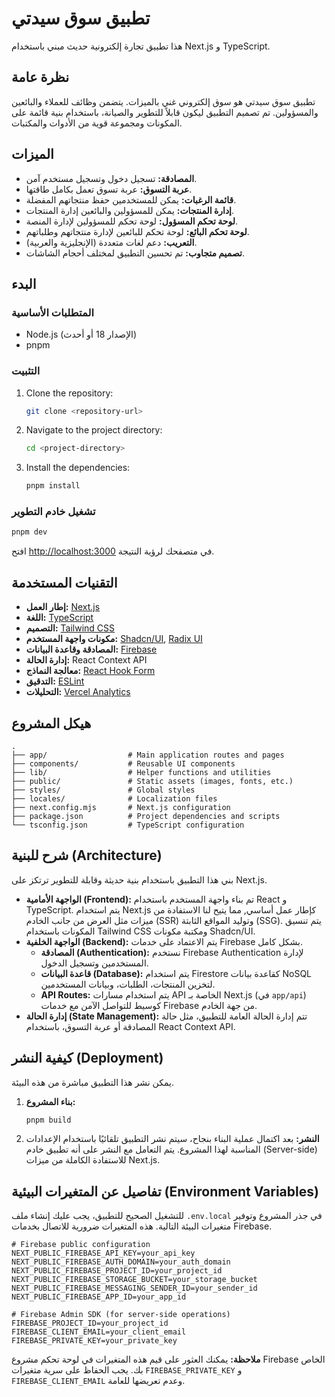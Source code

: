 # تطبيق سوق سيدتي

هذا تطبيق تجارة إلكترونية حديث مبني باستخدام Next.js و TypeScript.

## نظرة عامة

تطبيق سوق سيدتي هو سوق إلكتروني غني بالميزات. يتضمن وظائف للعملاء والبائعين والمسؤولين. تم تصميم التطبيق ليكون قابلاً للتطوير والصيانة، باستخدام بنية قائمة على المكونات ومجموعة قوية من الأدوات والمكتبات.

## الميزات

*   **المصادقة:** تسجيل دخول وتسجيل مستخدم آمن.
*   **عربة التسوق:** عربة تسوق تعمل بكامل طاقتها.
*   **قائمة الرغبات:** يمكن للمستخدمين حفظ منتجاتهم المفضلة.
*   **إدارة المنتجات:** يمكن للمسؤولين والبائعين إدارة المنتجات.
*   **لوحة تحكم المسؤول:** لوحة تحكم للمسؤولين لإدارة المنصة.
*   **لوحة تحكم البائع:** لوحة تحكم للبائعين لإدارة منتجاتهم وطلباتهم.
*   **التعريب:** دعم لغات متعددة (الإنجليزية والعربية).
*   **تصميم متجاوب:** تم تحسين التطبيق لمختلف أحجام الشاشات.

## البدء

### المتطلبات الأساسية

*   Node.js (الإصدار 18 أو أحدث)
*   pnpm

### التثبيت

1.  Clone the repository:
    ```bash
    git clone <repository-url>
    ```
2.  Navigate to the project directory:
    ```bash
    cd <project-directory>
    ```
3.  Install the dependencies:
    ```bash
    pnpm install
    ```

### تشغيل خادم التطوير

```bash
pnpm dev
```

افتح [http://localhost:3000](http://localhost:3000) في متصفحك لرؤية النتيجة.

## التقنيات المستخدمة

*   **إطار العمل:** [Next.js](https://nextjs.org/)
*   **اللغة:** [TypeScript](https://www.typescriptlang.org/)
*   **التصميم:** [Tailwind CSS](https://tailwindcss.com/)
*   **مكونات واجهة المستخدم:** [Shadcn/UI](https://ui.shadcn.com/), [Radix UI](https://www.radix-ui.com/)
*   **المصادقة وقاعدة البيانات:** [Firebase](https://firebase.google.com/)
*   **إدارة الحالة:** React Context API
*   **معالجة النماذج:** [React Hook Form](https://react-hook-form.com/)
*   **التدقيق:** [ESLint](https://eslint.org/)
*   **التحليلات:** [Vercel Analytics](https://vercel.com/analytics)


## هيكل المشروع

```
.
├── app/                  # Main application routes and pages
├── components/           # Reusable UI components
├── lib/                  # Helper functions and utilities
├── public/               # Static assets (images, fonts, etc.)
├── styles/               # Global styles
├── locales/              # Localization files
├── next.config.mjs       # Next.js configuration
├── package.json          # Project dependencies and scripts
└── tsconfig.json         # TypeScript configuration
```

## شرح للبنية (Architecture)
بني هذا التطبيق باستخدام بنية حديثة وقابلة للتطوير ترتكز على Next.js.
*   **الواجهة الأمامية (Frontend):** تم بناء واجهة المستخدم باستخدام React و TypeScript. يتم استخدام Next.js كإطار عمل أساسي, مما يتيح لنا الاستفادة من ميزات مثل العرض من جانب الخادم (SSR) وتوليد المواقع الثابتة (SSG). يتم تنسيق المكونات باستخدام Tailwind CSS ومكتبة مكونات Shadcn/UI.
*   **الواجهة الخلفية (Backend):** يتم الاعتماد على خدمات Firebase بشكل كامل.
    *   **المصادقة (Authentication):** نستخدم Firebase Authentication لإدارة المستخدمين وتسجيل الدخول.
    *   **قاعدة البيانات (Database):** يتم استخدام Firestore كقاعدة بيانات NoSQL لتخزين المنتجات، الطلبات، وبيانات المستخدمين.
    *   **API Routes:** يتم استخدام مسارات API الخاصة بـ Next.js (في `app/api`) كوسيط للتواصل الآمن مع خدمات Firebase من جهة الخادم.
*   **إدارة الحالة (State Management):** تتم إدارة الحالة العامة للتطبيق، مثل حالة المصادقة أو عربة التسوق، باستخدام React Context API.

## كيفية النشر (Deployment)
يمكن نشر هذا التطبيق مباشرة من هذه البيئة.

1.  **بناء المشروع:**
    ```bash
    pnpm build
    ```
2.  **النشر:**
    بعد اكتمال عملية البناء بنجاح، سيتم نشر التطبيق تلقائيًا باستخدام الإعدادات المناسبة لهذا المشروع. يتم التعامل مع النشر على أنه تطبيق خادم (Server-side) للاستفادة الكاملة من ميزات Next.js.

## تفاصيل عن المتغيرات البيئية (Environment Variables)
للتشغيل الصحيح للتطبيق، يجب عليك إنشاء ملف `.env.local` في جذر المشروع وتوفير متغيرات البيئة التالية. هذه المتغيرات ضرورية للاتصال بخدمات Firebase.

```
# Firebase public configuration
NEXT_PUBLIC_FIREBASE_API_KEY=your_api_key
NEXT_PUBLIC_FIREBASE_AUTH_DOMAIN=your_auth_domain
NEXT_PUBLIC_FIREBASE_PROJECT_ID=your_project_id
NEXT_PUBLIC_FIREBASE_STORAGE_BUCKET=your_storage_bucket
NEXT_PUBLIC_FIREBASE_MESSAGING_SENDER_ID=your_sender_id
NEXT_PUBLIC_FIREBASE_APP_ID=your_app_id

# Firebase Admin SDK (for server-side operations)
FIREBASE_PROJECT_ID=your_project_id
FIREBASE_CLIENT_EMAIL=your_client_email
FIREBASE_PRIVATE_KEY=your_private_key
```

**ملاحظة:** يمكنك العثور على قيم هذه المتغيرات في لوحة تحكم مشروع Firebase الخاص بك. يجب الحفاظ على سرية متغيرات `FIREBASE_PRIVATE_KEY` و `FIREBASE_CLIENT_EMAIL` وعدم تعريضها للعامة.
